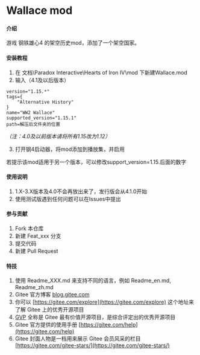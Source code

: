 # Wallace mod

#### 介绍
游戏 钢铁雄心4 的架空历史mod，添加了一个架空国家。


#### 安装教程

1.  在 文档\Paradox Interactive\Hearts of Iron IV\mod 下新建Wallace.mod
2.  输入（4.1及以后版本）
```
version="1.15.*"
tags={
	"Alternative History"
}
name="WW2 Wallace"
supported_version="1.15.1"
path=解压后文件夹的位置
```
*（注：4.0及以前版本请将所有1.15改为1.12）*

3.  打开钢4启动器，将mod添加到播放集，并启用

若提示该mod适用于另一个版本，可以修改support_version=1.15.后面的数字

#### 使用说明

1.  1.X-3.X版本及4.0不会再放出来了，发行版会从4.1.0开始
2.  使用测试版遇到任何问题可以在Issues中提出

#### 参与贡献

1.  Fork 本仓库
2.  新建 Feat_xxx 分支
3.  提交代码
4.  新建 Pull Request


#### 特技

1.  使用 Readme\_XXX.md 来支持不同的语言，例如 Readme\_en.md, Readme\_zh.md
2.  Gitee 官方博客 [blog.gitee.com](https://blog.gitee.com)
3.  你可以 [https://gitee.com/explore](https://gitee.com/explore) 这个地址来了解 Gitee 上的优秀开源项目
4.  [GVP](https://gitee.com/gvp) 全称是 Gitee 最有价值开源项目，是综合评定出的优秀开源项目
5.  Gitee 官方提供的使用手册 [https://gitee.com/help](https://gitee.com/help)
6.  Gitee 封面人物是一档用来展示 Gitee 会员风采的栏目 [https://gitee.com/gitee-stars/](https://gitee.com/gitee-stars/)
